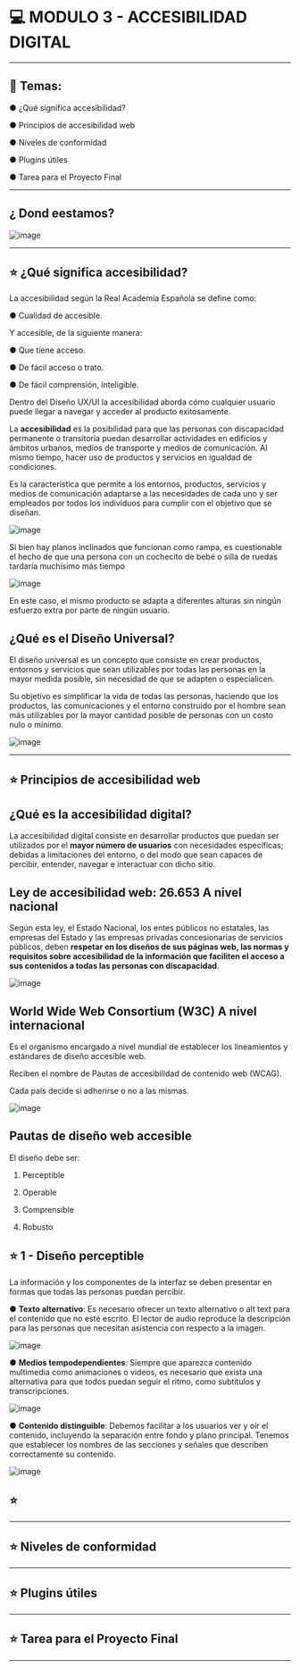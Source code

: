 # :computer: MODULO 3 - ACCESIBILIDAD DIGITAL

---

## :book: Temas:

● ¿Qué significa accesibilidad?

● Principios de accesibilidad web

● Niveles de conformidad

● Plugins útiles

● Tarea para el Proyecto Final

---

## ¿ Dond eestamos?

![image](https://github.com/eugenia1984/DisenoUX-UI/assets/72580574/d91a55be-0abb-41b1-9bdc-df931039354c)


---

## :star: ¿Qué significa accesibilidad?

La accesibilidad según la Real Academia Española se define como:

● Cualidad de accesible.

Y accesible, de la siguiente manera:

● Que tiene acceso.

● De fácil acceso o trato.

● De fácil comprensión, inteligible.

Dentro del Diseño UX/UI la accesibilidad aborda cómo cualquier usuario puede llegar a navegar y acceder al producto exitosamente.


La **accesibilidad** es la posibilidad para que las personas con discapacidad permanente o transitoria puedan desarrollar actividades en edificios y
ámbitos urbanos, medios de transporte y medios de comunicación. Al mismo tiempo, hacer uso de productos y servicios en igualdad de
condiciones.

Es la característica que permite a los entornos, productos, servicios y medios de comunicación adaptarse a las necesidades de cada uno y ser
empleados por todos los individuos para cumplir con el objetivo que se diseñan.


![image](https://github.com/eugenia1984/DisenoUX-UI/assets/72580574/3940c0fa-f85f-4f60-ad86-b0276b2b7ea3)

Si bien hay planos inclinados que funcionan como rampa, es cuestionable el hecho de que una persona con un cochecito de bebé o silla de ruedas
tardaría muchísimo más tiempo

![image](https://github.com/eugenia1984/DisenoUX-UI/assets/72580574/02ba0926-5992-4232-9bee-5c5090ce0497)

En este caso, el mismo producto se adapta a diferentes alturas sin ningún esfuerzo extra por parte de ningún usuario.

## ¿Qué es el Diseño Universal?

El diseño universal es un concepto que consiste en crear productos, entornos y servicios que sean utilizables por todas las personas en la mayor medida
posible, sin necesidad de que se adapten o especialicen.

Su objetivo es simplificar la vida de todas las personas, haciendo que los productos, las comunicaciones y el entorno construido por el hombre sean
más utilizables por la mayor cantidad posible de personas con un costo nulo o mínimo.

![image](https://github.com/eugenia1984/DisenoUX-UI/assets/72580574/910b1a4c-ed7b-4f7b-a095-245a57d431e1)


---

## :star:  Principios de accesibilidad web

## ¿Qué es la accesibilidad digital?

La accesibilidad digital consiste en desarrollar productos que puedan ser utilizados por el **mayor número de usuarios** con necesidades específicas;
debidas a limitaciones del entorno, o del modo que sean capaces de percibir, entender, navegar e interactuar con dicho sitio.

## Ley de accesibilidad web: 26.653 A nivel nacional

Según esta ley, el Estado Nacional, los entes públicos no estatales, las empresas del Estado y las empresas privadas concesionarias de servicios
públicos, deben **respetar en los diseños de sus páginas web, las normas y requisitos sobre accesibilidad de la información que faciliten el acceso a sus contenidos a todas las personas con discapacidad**.

![image](https://github.com/eugenia1984/DisenoUX-UI/assets/72580574/2fc30e70-3a7b-48d5-9bf2-0beb6ef1790d)

## World Wide Web Consortium (W3C) A nivel internacional
 
Es el organismo encargado a nivel mundial de establecer los lineamientos y estándares de diseño accesible web.

Reciben el nombre de Pautas de accesibilidad de contenido web (WCAG).

Cada país decide si adherirse o no a las mismas.

![image](https://github.com/eugenia1984/DisenoUX-UI/assets/72580574/40a0ba23-230e-4ac0-9f7e-c2de4d7336bb)

## Pautas de diseño web accesible

El diseño debe ser:

1. Perceptible

2. Operable

3. Comprensible

4. Robusto


## :star: 1 - Diseño perceptible

La información y los componentes de la interfaz se deben presentar en formas que todas las personas puedan percibir.

● **Texto alternativo**: Es necesario ofrecer un texto alternativo o alt text para el contenido que no esté escrito. El lector de audio reproduce la
descripción para las personas que necesitan asistencia con respecto a la imagen.

![image](https://github.com/eugenia1984/DisenoUX-UI/assets/72580574/bd41f2d5-352a-444c-a9f1-da3a8dd29d84)


● **Medios tempodependientes**: Siempre que aparezca contenido multimedia como animaciones o videos, es necesario que exista una alternativa para que todos puedan seguir el ritmo, como subtítulos y transcripciones.

![image](https://github.com/eugenia1984/DisenoUX-UI/assets/72580574/9a49fb8c-9c7f-4d1d-8559-353c27267be8)


● **Contenido distinguible**: Debemos facilitar a los usuarios ver y oír el contenido, incluyendo la separación entre fondo y plano principal.
Tenemos que establecer los nombres de las secciones y señales que describen correctamente su contenido.

![image](https://github.com/eugenia1984/DisenoUX-UI/assets/72580574/a6a79988-a400-41ea-9ffc-02c5dba3278b)



## :star:

---

## :star:  Niveles de conformidad

---

## :star:  Plugins útiles

---

## :star:  Tarea para el Proyecto Final

---
